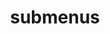 ---
layout: page
title: submenus
nav: true
nav_order: 3
dropdown: true
children: 
    - title: checklist
      permalink: /checklist/
---